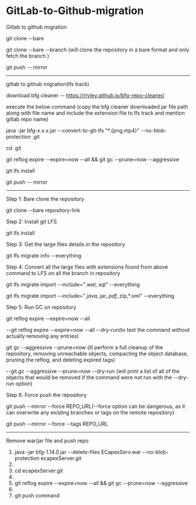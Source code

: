 # GitLab-to-Github-migration
Gitlab to github migration

git clone --bare <gitlab clone url>

git clone --bare --branch <branch-name> <gitlab clone url>(will clone the repository in a bare format and only fetch the branch <branch-name>)

git push -- mirror <github clone url>

--------------------------------------------------------------------------------------------------------------------------------------------

gitlab to github migration(lfs track)

download bfg cleaner -- https://rtyley.github.io/bfg-repo-cleaner/

execute the below command (copy the bfg cleaner downloaded jar file path along with file name and include the extension file to lfs track and mention gitlab repo name)

java -jar <path to>bfg-x.x.x.jar --convert-to-git-lfs "*.{png,mp4}" --no-blob-protection <repo-name>.git 

cd <repo-name>.git

git reflog expire --expire=now --all && git gc --prune=now --aggressive

git lfs install

git push -- mirror <github clone url>

---------------------------------------------------------------------------------------------------------------------------------------------------------

Step 1: Bare clone the repository

git clone --bare repository-link


Step 2: Install git LFS

git lfs install

Step 3: Get the large files details in the repository

git lfs migrate info --everything

Step 4: Convert all the large files with extensions found from above command to LFS on all the branch in repository

git lfs migrate import --include="*.war,*.sql" --everything

git lfs migrate import --include="*.java,*.jar,*.pdf,*.zip,*.xml" --everything


Step 5: Run GC on repository

git reflog expire --expire=now --all

--git reflog expire --expire=now --all --dry-run(to test the command without actually removing any entries)

git gc --aggressive --prune=now (ill perform a full cleanup of the repository, removing unreachable objects, compacting the object database, pruning the reflog, and deleting expired tags)

--git gc --aggressive --prune=now --dry-run (will print a list of all of the objects that would be removed if the command were not run with the --dry-run option)


Step 6: Force push the repository

git push --mirror --force REPO_URL(--force option can be dangerous, as it can overwrite any existing branches or tags on the remote repository)

git push --mirror --force --tags REPO_URL

------------------------------------------------------------------------------------------------------------------------------------------
Remove war/jar file and push repo

1. java -jar bfg-1.14.0.jar --delete-files ECapexServ.war --no-blob-protection ecapexServer.git
2. 
3. cd ecapexServer.git
4. 
5. git reflog expire --expire=now --all && git gc --prune=now --aggressive
6. 
7. git push command

